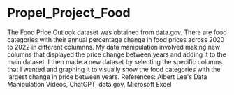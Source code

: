 # Propel_Project_Food
The Food Price Outlook dataset was obtained from data.gov. 
There are food categories with their annual percentage change in food prices across 2020 to 2022 in different columnns. 
My data manipulation involved making new columns that displayed the price change between years and adding it to the main dataset. 
I then made a new dataset by selecting the specific columns that I wanted and graphing it to visually show the food categories with the largest change in price between years.
References: Albert Lee's Data Manipulation Videos, ChatGPT, data.gov, Microsoft Excel
